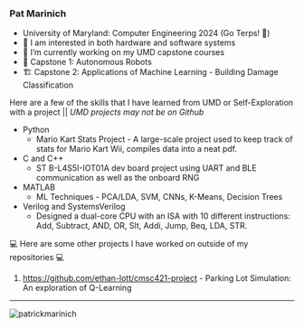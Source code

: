 ### Pat Marinich

- University of Maryland: Computer Engineering 2024 (Go Terps! 🐢)
- 🔌 I am interested in both hardware and software systems
- 🔭 I’m currently working on my UMD capstone courses
- 🤖 Capstone 1: Autonomous Robots
- 🏗️ Capstone 2: Applications of Machine Learning - Building Damage Classification

Here are a few of the skills that I have learned from UMD or Self-Exploration with a project || *UMD projects may not be on Github*
- Python
  - Mario Kart Stats Project - A large-scale project used to keep track of stats for Mario Kart Wii, compiles data into a neat pdf.
- C and C++
  - ST B-L4S5I-IOT01A dev board project using UART and BLE communication as well as the onboard RNG
- MATLAB
  - ML Techniques - PCA/LDA, SVM, CNNs, K-Means, Decision Trees
- Verilog and SystemsVerilog
  - Designed a dual-core CPU with an ISA with 10 different instructions: Add, Subtract, AND, OR, Slt, Addi, Jump, Beq, LDA, STR.
 

💻 Here are some other projects I have worked on outside of my repositories 💻
  1. https://github.com/ethan-lott/cmsc421-project - Parking Lot Simulation: An exploration of Q-Learning

---
<p align="left"> <img src="https://komarev.com/ghpvc/?username=PatrickMarinich&label=Profile%20views&color=0e75b6&style=flat" alt="patrickmarinich" /> </p>



<!--
**PatrickMarinich/PatrickMarinich** is a ✨ _special_ ✨ repository because its `README.md` (this file) appears on your GitHub profile.

Here are some ideas to get you started:

- 🔭 I’m currently working on ...
- 🌱 I’m currently learning ...
- 👯 I’m looking to collaborate on ...
- 🤔 I’m looking for help with ...
- 💬 Ask me about ...
- 📫 How to reach me: ...
- 😄 Pronouns: ...
- ⚡ Fun fact: ...
-->
